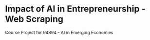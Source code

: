 # Impact of AI in Entrepreneurship - Web Scraping
Course Project for 94894 - AI in Emerging Economies

